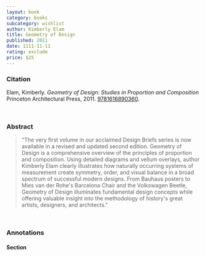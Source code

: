 ```yaml
---
layout: book
category: books
subcategory: wishlist
author: Kimberly Elam
title: Geometry of Design
published: 2011
date: 1111-11-11
rating: exclude
price: $25
---
```


### Citation

Elam, Kimberly. *Geometry of Design: Studies in Proportion and Composition* Princeton Architectural Press, 2011. [9781616890360](https://papress.com/products/geometry-of-design-revised-and-updated-second-edition-studies-in-proportion-and-composition).

<br>

### Abstract

> "The very first volume in our acclaimed Design Briefs series is now available in a revised and updated second edition. Geometry of Design is a comprehensive overview of the principles of proportion and composition. Using detailed diagrams and vellum overlays, author Kimberly Elam clearly illustrates how naturally occurring systems of measurement create symmetry, order, and visual balance in a broad spectrum of successful modern designs. From Bauhaus posters to Mies van der Rohe's Barcelona Chair and the Volkswagen Beetle, Geometry of Design illuminates fundamental design concepts while offering valuable insight into the methodology of history's great artists, designers, and architects."

<br>

### Annotations

#### Section

<br>
